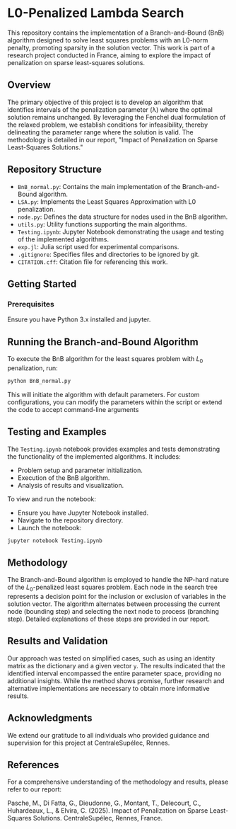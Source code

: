 # L0-Penalized Lambda Search

This repository contains the implementation of a Branch-and-Bound (BnB) algorithm designed to solve least squares problems with an L0-norm penalty, promoting sparsity in the solution vector. This work is part of a research project conducted in France, aiming to explore the impact of penalization on sparse least-squares solutions.

## Overview

The primary objective of this project is to develop an algorithm that identifies intervals of the penalization parameter (λ) where the optimal solution remains unchanged. By leveraging the Fenchel dual formulation of the relaxed problem, we establish conditions for infeasibility, thereby delineating the parameter range where the solution is valid. The methodology is detailed in our report, "Impact of Penalization on Sparse Least-Squares Solutions."

## Repository Structure

- `BnB_normal.py`: Contains the main implementation of the Branch-and-Bound algorithm.
- `LSA.py`: Implements the Least Squares Approximation with L0 penalization.
- `node.py`: Defines the data structure for nodes used in the BnB algorithm.
- `utils.py`: Utility functions supporting the main algorithms.
- `Testing.ipynb`: Jupyter Notebook demonstrating the usage and testing of the implemented algorithms.
- `exp.jl`: Julia script used for experimental comparisons.
- `.gitignore`: Specifies files and directories to be ignored by git.
- `CITATION.cff`: Citation file for referencing this work.

## Getting Started

### Prerequisites

Ensure you have Python 3.x installed and jupyter.


## Running the Branch-and-Bound Algorithm

To execute the BnB algorithm for the least squares problem with $L_0$ penalization, run:

```bash
python BnB_normal.py
```

This will initiate the algorithm with default parameters. For custom configurations, you can modify the parameters within the script or extend the code to accept command-line arguments

## Testing and Examples

The ``Testing.ipynb`` notebook provides examples and tests demonstrating the functionality of the implemented algorithms. It includes:

- Problem setup and parameter initialization.
- Execution of the BnB algorithm.
- Analysis of results and visualization.

To view and run the notebook:

- Ensure you have Jupyter Notebook installed.
- Navigate to the repository directory.
- Launch the notebook:

```bash
jupyter notebook Testing.ipynb
```

## Methodology

The Branch-and-Bound algorithm is employed to handle the NP-hard nature of the $L_0$-penalized least squares problem. Each node in the search tree represents a decision point for the inclusion or exclusion of variables in the solution vector. The algorithm alternates between processing the current node (bounding step) and selecting the next node to process (branching step). Detailed explanations of these steps are provided in our report.

## Results and Validation

Our approach was tested on simplified cases, such as using an identity matrix as the dictionary and a given vector ``y``. The results indicated that the identified interval encompassed the entire parameter space, providing no additional insights. While the method shows promise, further research and alternative implementations are necessary to obtain more informative results.

## Acknowledgments

We extend our gratitude to all individuals who provided guidance and supervision for this project at CentraleSupélec, Rennes.

## References

For a comprehensive understanding of the methodology and results, please refer to our report:

Pasche, M., Di Fatta, G., Dieudonne, G., Montant, T., Delecourt, C., Huhardeaux, L., & Elvira, C. (2025). Impact of Penalization on Sparse Least-Squares Solutions. CentraleSupélec, Rennes, France.
